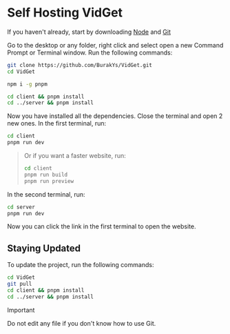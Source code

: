 # Self Hosting VidGet

If you haven't already, start by downloading [Node](https://nodejs.org) and [Git](https://git-scm.com)

Go to the desktop or any folder, right click and select open a new Command Prompt or Terminal window. Run the following commands:

```bash
git clone https://github.com/BurakYs/VidGet.git
cd VidGet

npm i -g pnpm

cd client && pnpm install
cd ../server && pnpm install
```

Now you have installed all the dependencies. Close the terminal and open 2 new ones. In the first terminal, run:

```bash
cd client
pnpm run dev
```

> Or if you want a faster website, run:
> ```bash
> cd client
> pnpm run build
> pnpm run preview
> ```

In the second terminal, run:

```bash
cd server
pnpm run dev
```

Now you can click the link in the first terminal to open the website.

## Staying Updated

To update the project, run the following commands:

```bash
cd VidGet
git pull
cd client && pnpm install
cd ../server && pnpm install
```

> [!IMPORTANT]
> Do not edit any file if you don't know how to use Git.
